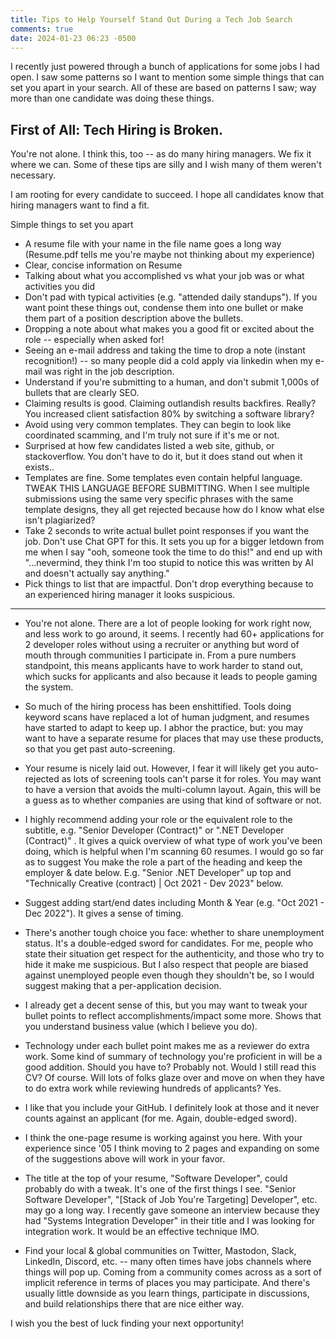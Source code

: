 ```yaml
---
title: Tips to Help Yourself Stand Out During a Tech Job Search
comments: true
date: 2024-01-23 06:23 -0500
---
```

I recently just powered through a bunch of applications for some jobs I had open. I saw some patterns so I want to mention some simple things that can set you apart in your search. All of these are based on patterns I saw; way more than one candidate was doing these things.

## First of All: Tech Hiring is Broken.

You're not alone. I think this, too -- as do many hiring managers. We fix it where we can. Some of these tips are silly and I wish many of them weren't necessary.

I am rooting for every candidate to succeed. I hope all candidates know that hiring managers want to find a fit.

Simple things to set you apart

* A resume file with your name in the file name goes a long way (Resume.pdf tells me you're maybe not thinking about my experience)
* Clear, concise information on Resume
* Talking about what you accomplished vs what your job was or what activities you did
* Don't pad with typical activities (e.g. "attended daily standups"). If you want point these things out, condense them into one bullet or make them part of a position description above the bullets.
* Dropping a note about what makes you a good fit or excited about the role -- especially when asked for!
* Seeing an e-mail address and taking the time to drop a note (instant recognition!) -- so many people did a cold apply via linkedin when my e-mail was right in the job description. 
* Understand if you're submitting to a human, and don't submit 1,000s of bullets that are clearly SEO.
* Claiming results is good. Claiming outlandish results backfires. Really? You increased client satisfaction 80% by switching a software library?
* Avoid using very common templates. They can begin to look like coordinated scamming, and I'm truly not sure if it's me or not.
* Surprised at how few candidates listed a web site, github, or stackoverflow. You don't have to do it, but it does stand out when it exists..
* Templates are fine. Some templates even contain helpful language. TWEAK THIS LANGUAGE BEFORE SUBMITTING. When I see multiple submissions using the same very specific phrases with the same template designs, they all get rejected because how do I know what else isn't plagiarized?
* Take 2 seconds to write actual bullet point responses if you want the job. Don't use Chat GPT for this. It sets you up for a bigger letdown from me when I say "ooh, someone took the time to do this!" and end up with "...nevermind, they think I'm too stupid to notice this was written by AI and doesn't actually say anything."
* Pick things to list that are impactful. Don't drop everything because to an experienced hiring manager it looks suspicious.

-------------

* You're not alone. There are a lot of people looking for work right now, and less work to go around, it seems. I recently had 60+ applications for 2 developer roles without using a recruiter or anything but word of mouth through communities I participate in. From a pure numbers standpoint, this means applicants have to work harder to stand out, which sucks for applicants and also because it leads to people gaming the system.

* So much of the hiring process has been enshittified. Tools doing keyword scans have replaced a lot of human judgment, and resumes have started to adapt to keep up. I abhor the practice, but: you may want to have a separate resume for places that may use these products, so that you get past auto-screening.

* Your resume is nicely laid out. However, I fear it will likely get you auto-rejected as lots of screening tools can't parse it for roles. You may want to have a version that avoids the multi-column layout. Again, this will be a guess as to whether companies are using that kind of software or not.

* I highly recommend adding your role or the equivalent role to the subtitle, e.g. "Senior Developer (Contract)" or ".NET Developer (Contract)" . It gives a quick overview of what type of work you've been doing, which is helpful when I'm scanning 60 resumes. I would go so far as to suggest You make the role a part of the heading and keep the employer & date below. E.g. "Senior .NET Developer" up top and "Technically Creative (contract) | Oct 2021 - Dev 2023" below.

* Suggest adding start/end dates including Month & Year (e.g. "Oct 2021 - Dec 2022"). It gives a sense of timing.

* There's another tough choice you face: whether to share unemployment status. It's a double-edged sword for candidates. For me, people who state their situation get respect for the authenticity, and those who try to hide it make me suspicious. But I also respect that people are biased against unemployed people even though they shouldn't be, so I would suggest making that a per-application decision.

* I already get a decent sense of this, but you may want to tweak your bullet points to reflect accomplishments/impact some more. Shows that you understand business value (which I believe you do).

* Technology under each bullet point makes me as a reviewer do extra work. Some kind of summary of technology you're proficient in will be a good addition. Should you have to? Probably not. Would I still read this CV? Of course. Will lots of folks glaze over and move on when they have to do extra work while reviewing hundreds of applicants? Yes.

* I like that you include your GitHub. I definitely look at those and it never counts against an applicant (for me. Again, double-edged sword).

* I think the one-page resume is working against you here. With your experience since '05 I think moving to 2 pages and expanding on some of the suggestions above will work in your favor.

* The title at the top of your resume, "Software Developer", could probably do with a tweak. It's one of the first things I see. "Senior Software Developer", "[Stack of Job You're Targeting] Developer", etc. may go a long way. I recently gave someone an interview because they had "Systems Integration Developer" in their title and I was looking for integration work. It would be an effective technique IMO.

* Find your local & global communities on Twitter, Mastodon, Slack, LinkedIn, Discord, etc. -- many often times have jobs channels where things will pop up. Coming from a community comes across as a sort of implicit reference in terms of places you may participate. And there's usually little downside as you learn things, participate in discussions, and build relationships there that are nice either way.

I wish you the best of luck finding your next opportunity! 
